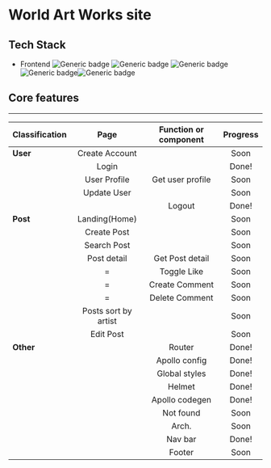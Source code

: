 # World Art Works site

## Tech Stack

- Frontend
  ![Generic badge](https://img.shields.io/badge/React-17.0.2-61DAFB.svg) ![Generic badge](https://img.shields.io/badge/typescript-4.3.5-3178C6.svg) ![Generic badge](https://img.shields.io/badge/apollo--311C87.svg) ![Generic badge](https://img.shields.io/badge/graphql--E434AA.svg)![Generic badge](https://img.shields.io/badge/Styled_Components--CC6699.svg)

## Core features

---

| Classification |         Page         | Function or component | Progress |
| :------------- | :------------------: | :-------------------: | :------: |
| **User**       |    Create Account    |                       |   Soon   |
|                |        Login         |                       |  Done!   |
|                |     User Profile     |   Get user profile    |   Soon   |
|                |     Update User      |                       |   Soon   |
|                |                      |        Logout         |  Done!   |
| **Post**       |    Landing(Home)     |                       |   Soon   |
|                |     Create Post      |                       |   Soon   |
|                |     Search Post      |                       |   Soon   |
|                |     Post detail      |    Get Post detail    |   Soon   |
|                |          =           |      Toggle Like      |   Soon   |
|                |          =           |    Create Comment     |   Soon   |
|                |          =           |    Delete Comment     |   Soon   |
|                | Posts sort by artist |                       |   Soon   |
|                |      Edit Post       |                       |   Soon   |
| **Other**      |                      |        Router         |  Done!   |
|                |                      |     Apollo config     |  Done!   |
|                |                      |     Global styles     |  Done!   |
|                |                      |        Helmet         |  Done!   |
|                |                      |    Apollo codegen     |  Done!   |
|                |                      |       Not found       |   Soon   |
|                |                      |         Arch.         |   Soon   |
|                |                      |        Nav bar        |  Done!   |
|                |                      |        Footer         |   Soon   |
